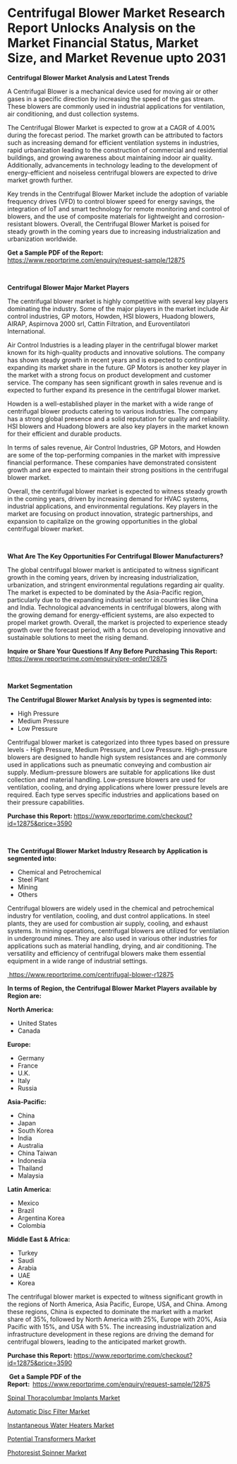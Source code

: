 <p><h1>Centrifugal Blower Market Research Report Unlocks Analysis on the Market Financial Status, Market Size, and Market Revenue upto 2031</h1></p><p><strong>Centrifugal Blower Market Analysis and Latest Trends</strong></p>
<p><p>A Centrifugal Blower is a mechanical device used for moving air or other gases in a specific direction by increasing the speed of the gas stream. These blowers are commonly used in industrial applications for ventilation, air conditioning, and dust collection systems.</p><p>The Centrifugal Blower Market is expected to grow at a CAGR of 4.00% during the forecast period. The market growth can be attributed to factors such as increasing demand for efficient ventilation systems in industries, rapid urbanization leading to the construction of commercial and residential buildings, and growing awareness about maintaining indoor air quality. Additionally, advancements in technology leading to the development of energy-efficient and noiseless centrifugal blowers are expected to drive market growth further.</p><p>Key trends in the Centrifugal Blower Market include the adoption of variable frequency drives (VFD) to control blower speed for energy savings, the integration of IoT and smart technology for remote monitoring and control of blowers, and the use of composite materials for lightweight and corrosion-resistant blowers. Overall, the Centrifugal Blower Market is poised for steady growth in the coming years due to increasing industrialization and urbanization worldwide.</p></p>
<p><strong>Get a Sample PDF of the Report:&nbsp;</strong> <a href="https://www.reportprime.com/enquiry/request-sample/12875">https://www.reportprime.com/enquiry/request-sample/12875</a></p>
<p>&nbsp;</p>
<p><strong>Centrifugal Blower Major Market Players</strong></p>
<p><p>The centrifugal blower market is highly competitive with several key players dominating the industry. Some of the major players in the market include Air control industries, GP motors, Howden, HSI blowers, Huadong blowers, AIRAP, Aspirnova 2000 srl, Cattin Filtration, and Euroventilatori International.</p><p>Air Control Industries is a leading player in the centrifugal blower market known for its high-quality products and innovative solutions. The company has shown steady growth in recent years and is expected to continue expanding its market share in the future. GP Motors is another key player in the market with a strong focus on product development and customer service. The company has seen significant growth in sales revenue and is expected to further expand its presence in the centrifugal blower market.</p><p>Howden is a well-established player in the market with a wide range of centrifugal blower products catering to various industries. The company has a strong global presence and a solid reputation for quality and reliability. HSI blowers and Huadong blowers are also key players in the market known for their efficient and durable products.</p><p>In terms of sales revenue, Air Control Industries, GP Motors, and Howden are some of the top-performing companies in the market with impressive financial performance. These companies have demonstrated consistent growth and are expected to maintain their strong positions in the centrifugal blower market.</p><p>Overall, the centrifugal blower market is expected to witness steady growth in the coming years, driven by increasing demand for HVAC systems, industrial applications, and environmental regulations. Key players in the market are focusing on product innovation, strategic partnerships, and expansion to capitalize on the growing opportunities in the global centrifugal blower market.</p></p>
<p>&nbsp;</p>
<p><strong>What Are The Key Opportunities For Centrifugal Blower Manufacturers?</strong></p>
<p><p>The global centrifugal blower market is anticipated to witness significant growth in the coming years, driven by increasing industrialization, urbanization, and stringent environmental regulations regarding air quality. The market is expected to be dominated by the Asia-Pacific region, particularly due to the expanding industrial sector in countries like China and India. Technological advancements in centrifugal blowers, along with the growing demand for energy-efficient systems, are also expected to propel market growth. Overall, the market is projected to experience steady growth over the forecast period, with a focus on developing innovative and sustainable solutions to meet the rising demand.</p></p>
<p><strong>Inquire or Share Your Questions If Any Before Purchasing This Report:</strong> <a href="https://www.reportprime.com/enquiry/pre-order/12875">https://www.reportprime.com/enquiry/pre-order/12875</a></p>
<p>&nbsp;</p>
<p><strong>Market Segmentation</strong></p>
<p><strong>The Centrifugal Blower Market Analysis by types is segmented into:</strong></p>
<p><ul><li>High Pressure</li><li>Medium Pressure</li><li>Low Pressure</li></ul></p>
<p><p>Centrifugal blower market is categorized into three types based on pressure levels - High Pressure, Medium Pressure, and Low Pressure. High-pressure blowers are designed to handle high system resistances and are commonly used in applications such as pneumatic conveying and combustion air supply. Medium-pressure blowers are suitable for applications like dust collection and material handling. Low-pressure blowers are used for ventilation, cooling, and drying applications where lower pressure levels are required. Each type serves specific industries and applications based on their pressure capabilities.</p></p>
<p><strong>Purchase this Report:&nbsp;</strong><a href="https://www.reportprime.com/checkout?id=12875&price=3590">https://www.reportprime.com/checkout?id=12875&price=3590</a></p>
<p>&nbsp;</p>
<p><strong>The Centrifugal Blower Market Industry Research by Application is segmented into:</strong></p>
<p><ul><li>Chemical and Petrochemical</li><li>Steel Plant</li><li>Mining</li><li>Others</li></ul></p>
<p><p>Centrifugal blowers are widely used in the chemical and petrochemical industry for ventilation, cooling, and dust control applications. In steel plants, they are used for combustion air supply, cooling, and exhaust systems. In mining operations, centrifugal blowers are utilized for ventilation in underground mines. They are also used in various other industries for applications such as material handling, drying, and air conditioning. The versatility and efficiency of centrifugal blowers make them essential equipment in a wide range of industrial settings.</p></p>
<p><a href="https://www.reportprime.com/centrifugal-blower-r12875">&nbsp;https://www.reportprime.com/centrifugal-blower-r12875</a></p>
<p><strong>In terms of Region, the Centrifugal Blower Market Players available by Region are:</strong></p>
<p>
    <p> <strong> North America: </strong>
        <ul>
            <li>United States</li>
            <li>Canada</li>
        </ul>
        </p> 
    <p> <strong> Europe: </strong>
        <ul>
            <li>Germany</li>
            <li>France</li>
            <li>U.K.</li>
            <li>Italy</li>
            <li>Russia</li>
        </ul>
        </p> 
    <p> <strong> Asia-Pacific: </strong>
        <ul>
            <li>China</li>
            <li>Japan</li>
            <li>South Korea</li>
            <li>India</li>
            <li>Australia</li>
            <li>China Taiwan</li>
            <li>Indonesia</li>
            <li>Thailand</li>
            <li>Malaysia</li>
        </ul>
        </p> 
    <p> <strong> Latin America: </strong>
        <ul>
            <li>Mexico</li>
            <li>Brazil</li>
            <li>Argentina Korea</li>
            <li>Colombia</li>
        </ul>
        </p> 
    <p> <strong> Middle East & Africa: </strong>
        <ul>
            <li>Turkey</li>
            <li>Saudi</li>
            <li>Arabia</li>
            <li>UAE</li>
            <li>Korea</li>
        </ul>
    </p>
    </p>
<p><p>The centrifugal blower market is expected to witness significant growth in the regions of North America, Asia Pacific, Europe, USA, and China. Among these regions, China is expected to dominate the market with a market share of 35%, followed by North America with 25%, Europe with 20%, Asia Pacific with 15%, and USA with 5%. The increasing industrialization and infrastructure development in these regions are driving the demand for centrifugal blowers, leading to the anticipated market growth.</p></p>
<p><strong>Purchase this Report: </strong><a href="https://www.reportprime.com/checkout?id=12875&price=3590">https://www.reportprime.com/checkout?id=12875&price=3590</a></p>
<p>&nbsp;<strong>Get a Sample PDF of the Report:&nbsp;&nbsp;</strong><a href="https://www.reportprime.com/enquiry/request-sample/12875">https://www.reportprime.com/enquiry/request-sample/12875</a></p>
<p><strong></strong></p>
<p><p><a href="https://medium.com/@lianapter60/spinal-thoracolumbar-implants-market-indicators-market-size-regional-breakdown-market-player-c85f7ace057e">Spinal Thoracolumbar Implants Market</a></p><p><a href="https://www.linkedin.com/pulse/automatic-disc-filter-market-global-regional-analysis-jxlle?trackingId=Dv6xek27RhmrX36I1FzPIg%3D%3D">Automatic Disc Filter Market</a></p><p><a href="https://github.com/drzsklfn31/Market-Research-Report-List-1/blob/main/instantaneous-water-heaters-market.md">Instantaneous Water Heaters Market</a></p><p><a href="https://www.linkedin.com/pulse/insights-th-bultigen-c1pfc?trackingId=ynW2IdKcToiPWBQXyMPEsg%3D%3D">Potential Transformers Market</a></p><p><a href="https://github.com/lairestrong/Market-Research-Report-List-1/blob/main/photoresist-spinner-market.md">Photoresist Spinner Market</a></p></p>